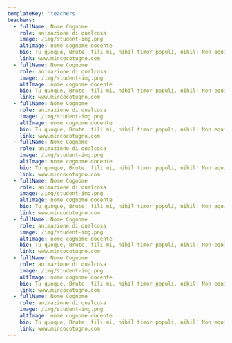 ```yaml
---
templateKey: 'teachers'
teachers:
  - fullName: Nome Cognome
    role: animazione di qualcosa
    image: /img/student-img.png
    altImage: nome cognome docente
    bio: Tu quoque, Brute, fili mi, nihil timor populi, nihil! Non equidem invideo, miror magis posuere velit aliquet. Morbi fringilla convallis sapien, id pulvinar odio volutpat.
    link: www.mircocotugno.com
  - fullName: Nome Cognome
    role: animazione di qualcosa
    image: /img/student-img.png
    altImage: nome cognome docente
    bio: Tu quoque, Brute, fili mi, nihil timor populi, nihil! Non equidem invideo, miror magis posuere velit aliquet. Morbi fringilla convallis sapien, id pulvinar odio volutpat.
    link: www.mircocotugno.com
  - fullName: Nome Cognome
    role: animazione di qualcosa
    image: /img/student-img.png
    altImage: nome cognome docente
    bio: Tu quoque, Brute, fili mi, nihil timor populi, nihil! Non equidem invideo, miror magis posuere velit aliquet. Morbi fringilla convallis sapien, id pulvinar odio volutpat.
    link: www.mircocotugno.com
  - fullName: Nome Cognome
    role: animazione di qualcosa
    image: /img/student-img.png
    altImage: nome cognome docente
    bio: Tu quoque, Brute, fili mi, nihil timor populi, nihil! Non equidem invideo, miror magis posuere velit aliquet. Morbi fringilla convallis sapien, id pulvinar odio volutpat.
    link: www.mircocotugno.com
  - fullName: Nome Cognome
    role: animazione di qualcosa
    image: /img/student-img.png
    altImage: nome cognome docente
    bio: Tu quoque, Brute, fili mi, nihil timor populi, nihil! Non equidem invideo, miror magis posuere velit aliquet. Morbi fringilla convallis sapien, id pulvinar odio volutpat.
    link: www.mircocotugno.com
  - fullName: Nome Cognome
    role: animazione di qualcosa
    image: /img/student-img.png
    altImage: nome cognome docente
    bio: Tu quoque, Brute, fili mi, nihil timor populi, nihil! Non equidem invideo, miror magis posuere velit aliquet. Morbi fringilla convallis sapien, id pulvinar odio volutpat.
    link: www.mircocotugno.com
  - fullName: Nome Cognome
    role: animazione di qualcosa
    image: /img/student-img.png
    altImage: nome cognome docente
    bio: Tu quoque, Brute, fili mi, nihil timor populi, nihil! Non equidem invideo, miror magis posuere velit aliquet. Morbi fringilla convallis sapien, id pulvinar odio volutpat.
    link: www.mircocotugno.com
  - fullName: Nome Cognome
    role: animazione di qualcosa
    image: /img/student-img.png
    altImage: nome cognome docente
    bio: Tu quoque, Brute, fili mi, nihil timor populi, nihil! Non equidem invideo, miror magis posuere velit aliquet. Morbi fringilla convallis sapien, id pulvinar odio volutpat.
    link: www.mircocotugno.com
---
```

